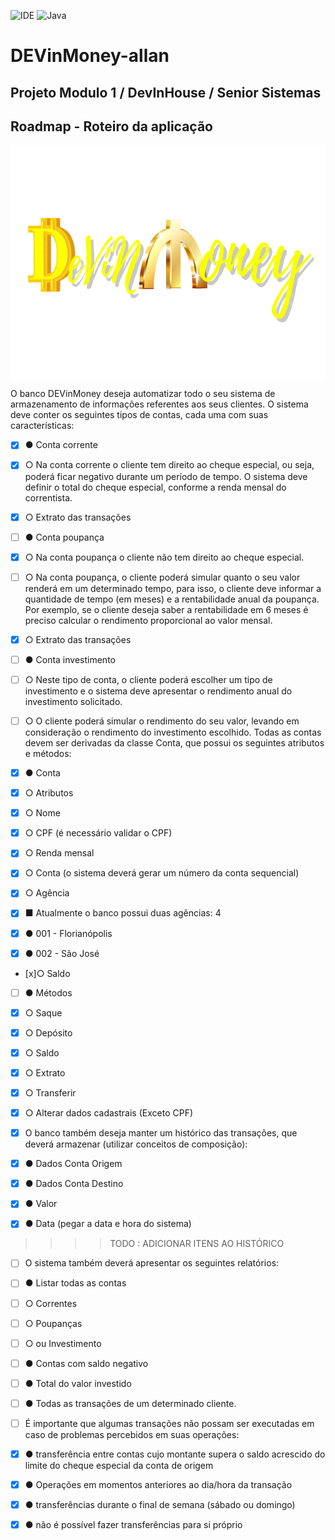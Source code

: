 ![IDE](https://img.shields.io/badge/Eclipse-2C2255?style=for-the-badge&logo=eclipse&logoColor=white)
![Java](https://img.shields.io/badge/Java-ED8B00?style=for-the-badge&logo=java&logoColor=white)

# DEVinMoney-allan

## Projeto Modulo 1 / DevInHouse / Senior Sistemas

## Roadmap - Roteiro da aplicação 

<p align="center">
        <a href="https://www.linkedin.com/in/all-an/">
        <img align="center" width="666" height="375"  src="/img/devinmoney-removebg-preview.png" />
</a>
</p>

O banco DEVinMoney deseja automatizar todo o seu sistema de armazenamento de informações referentes aos seus clientes. O sistema deve conter os seguintes tipos de contas, cada uma com suas características: 

- [x] ● Conta corrente 
- [x] ○ Na conta corrente o cliente tem direito ao cheque especial, ou seja, poderá ficar negativo durante um  período de tempo. O sistema deve definir o total do cheque especial, conforme a renda mensal do correntista. 
- [x] ○ Extrato das transações 

- [ ] ● Conta poupança 
- [x] ○ Na conta poupança o cliente não tem direito ao cheque especial. 
- [ ] ○ Na conta poupança, o cliente poderá simular quanto o seu valor renderá em um determinado tempo, para isso, o cliente deve informar a quantidade de tempo (em meses) e a rentabilidade anual da poupança. Por exemplo, se o cliente deseja saber a rentabilidade em 6 meses é preciso calcular o rendimento proporcional ao valor mensal. 
- [x] ○ Extrato das transações 

- [ ] ● Conta investimento 
- [ ] ○ Neste tipo de conta, o cliente poderá escolher um tipo de investimento e o sistema deve apresentar o rendimento anual do investimento solicitado. 
- [ ] ○ O cliente poderá simular o rendimento do seu valor, levando em consideração o rendimento do investimento escolhido. Todas as contas devem ser derivadas da classe Conta, que possui os seguintes atributos e métodos: 

- [x] ● Conta 
- [x] ○ Atributos 
- [x] ○ Nome 
- [x] ○ CPF (é necessário validar o CPF) 
- [x] ○ Renda mensal 
- [x] ○ Conta (o sistema deverá gerar um número da conta sequencial) 
- [x] ○ Agência 
- [x] ■ Atualmente o banco possui duas agências: 4 
- [x] ● 001 - Florianópolis 
- [x] ● 002 - São José 
- [x]○ Saldo 

- [ ] ● Métodos 
- [x] ○ Saque 
- [x] ○ Depósito 
- [x] ○ Saldo 
- [x] ○ Extrato 
- [x] ○ Transferir 
- [x] ○ Alterar dados cadastrais (Exceto CPF) 

- [x] O banco também deseja manter um histórico das transações, que deverá armazenar (utilizar conceitos de composição): 

- [x] ● Dados Conta Origem 
- [x] ● Dados Conta Destino 
- [x] ● Valor 
- [x] ● Data (pegar a data e hora do sistema) 
>>>> TODO : ADICIONAR ITENS AO HISTÓRICO

- [ ] O sistema também deverá apresentar os seguintes relatórios: 
- [ ] ● Listar todas as contas 
- [ ] ○ Correntes 
- [ ] ○ Poupanças 
- [ ] ○ ou Investimento 
- [ ] ● Contas com saldo negativo 
- [ ] ● Total do valor investido 
- [ ] ● Todas as transações de um determinado cliente. 

- [ ] É importante que algumas transações não possam ser executadas em caso de problemas percebidos em suas operações: 
- [x] ● transferência entre contas cujo montante supera o saldo acrescido do limite do cheque especial da conta de origem 
- [x] ● Operações em momentos anteriores ao dia/hora da transação 
- [x] ● transferências durante o final de semana (sábado ou domingo) 
- [x] ● não é possível fazer transferências para si próprio

